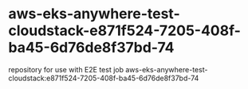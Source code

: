 # aws-eks-anywhere-test-cloudstack-e871f524-7205-408f-ba45-6d76de8f37bd-74
repository for use with E2E test job aws-eks-anywhere-test-cloudstack:e871f524-7205-408f-ba45-6d76de8f37bd-74
